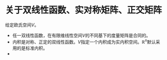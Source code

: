 # 关于双线性函数、实对称矩阵、正交矩阵
给定欧氏空间$V$。

- 任一双线性函数，在有限维线性空间$V$的不同基下的度量矩阵是合同的。
- 内积是对称、正定的双线性函数。$V$指定一个内积成为实内积空间。$\mathbb{R}^n$默认采用的是标准内积。
- 
